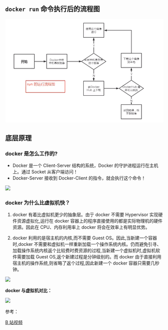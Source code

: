 ## `docker run` 命令执行后的流程图

![](../img/docker%20run原理图.jpg)

## 底层原理

### docker 是怎么工作的?

- Docker 是一个 Client-Server 结构的系统，Docker 的守护进程运行在主机上。通过 Socket 从客户端访问！
- Docker-Server 接收到 Docker-Client 的指令，就会执行这个命令！

![](https://img-blog.csdnimg.cn/20190618180935284.png?x-oss-process=image/watermark,type_ZmFuZ3poZW5naGVpdGk,shadow_10,text_aHR0cHM6Ly9ibG9nLmNzZG4ubmV0L20wXzM3Mjk0ODM4,size_16,color_FFFFFF,t_70../img/docker底层原理图.jpg)

### docker 为什么比虚拟机快？

1. docker 有着比虚拟机更少的抽象层。由亍 docker 不需要 Hypervisor 实现硬件资源虚拟化,运行在 docker 容器上的程序直接使用的都是实际物理机的硬件资源。因此在 CPU、内存利用率上 docker 将会在效率上有明显优势。

2. docker 利用的是宿主机的内核,而不需要 Guest OS。因此,当新建一个容器时,docker 不需要和虚拟机一样重新加载一个操作系统内核。仍而避免引寻、加载操作系统内核返个比较费时费资源的过程,当新建一个虚拟机时,虚拟机软件需要加载 Guest OS,返个新建过程是分钟级别的。而 docker 由于直接利用宿主机的操作系统,则省略了返个过程,因此新建一个 docker 容器只需要几秒钟。

![](https://img-blog.csdnimg.cn/20190618180935324.png?x-oss-process=image/watermark,type_ZmFuZ3poZW5naGVpdGk,shadow_10,text_aHR0cHM6Ly9ibG9nLmNzZG4ubmV0L20wXzM3Mjk0ODM4,size_16,color_FFFFFF,t_70)

**docker 与虚拟机对比：**

![](https://img-blog.csdnimg.cn/2019061818093616.png?x-oss-process=image/watermark,type_ZmFuZ3poZW5naGVpdGk,shadow_10,text_aHR0cHM6Ly9ibG9nLmNzZG4ubmV0L20wXzM3Mjk0ODM4,size_16,color_FFFFFF,t_70)

参考：

[B 站视频](https://www.bilibili.com/video/BV1og4y1q7M4?p=8)
